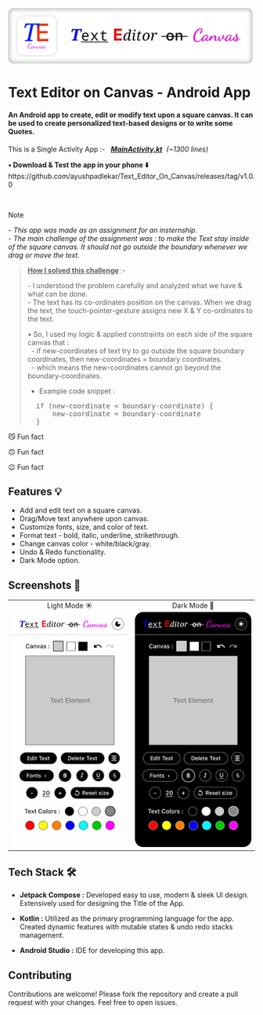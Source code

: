 <div align="left">
    <img src="screenshots\TE Canvas Logo & Title.png" alt="App Logo" width="500">
</div>

# Text Editor on Canvas - Android App

#### An Android app to create, edit or modify text upon a square canvas. It can be used to create personalized text-based designs or to write some Quotes. </br>

This is a Single Activity App :- &nbsp; ***[MainActivity.kt](app/src/main/java/com/ayushxp/texteditoroncanvasapp/MainActivity.kt)** &nbsp;(~1300 lines)*

<p><b>• Download & Test the app in your phone ⬇️</b> </br>
https://github.com/ayushpadlekar/Text_Editor_On_Canvas/releases/tag/v1.0.0
</p>

</br>

> [!NOTE]
> *- This app was made as an assignment for an insternship. </br> - The main challenge of the assignment was : to make the Text stay inside of the square canvas. It should not go outside the boundary whenever we drag or move the text.* </br>

> <ins><b> How I solved this challenge</b></ins> :- </br>
> <p> - I understood the problem carefully and analyzed what we have & what can be done. </br>
> - The text has its co-ordinates position on the canvas. When we drag the text, the touch-pointer-gesture assigns new X & Y co-ordinates to the text. </br>
> 
> • So, I used my logic & applied constraints on each side of the square canvas that : </br>
> &nbsp; - if new-coordinates of text try to go outside the square boundary coordinates, then new-coordinates = boundary coordinates. </br>
> &nbsp; - which means the new-coordinates cannot go beyond the boundary-coordinates. </br>
> - Example code snippet :
> <pre>
>   if (new-coordinate < boundary-coordinate) {
>       new-coordinate = boundary-coordinate
>   }
> </pre> </p>

😼 Fun fact

🙃 Fun fact

😉 Fun fact


## Features 💡

* Add and edit text on a square canvas.
* Drag/Move text anywhere upon canvas.
* Customize fonts, size, and color of text.
* Format text - bold, italic, underline, strikethrough.
* Change canvas color - white/black/gray.
* Undo & Redo functionality.
* Dark Mode option.


## Screenshots 📸

<table>
<tr align = "center">
    <td>Light Mode ☀️</td>
    <td>Dark Mode 🌙</td>
</tr>
<tr>
    <td><img src="screenshots\TE Canvas UI - Light mode.png" width=300></td>
    <td><img src="screenshots\TE Canvas UI - Dark mode.png" width=300></td>
</tr>
</table>


## Tech Stack 🛠️

* **Jetpack Compose :** Developed easy to use, modern & sleek UI design. Extensively used for designing the Title of the App.

* **Kotlin :** Utilized as the primary programming language for the app. Created dynamic features with mutable states & undo redo stacks management.

* **Android Studio :** IDE for developing this app.


## Contributing

Contributions are welcome! Please fork the repository and create a pull request with your changes. Feel free to open issues.
